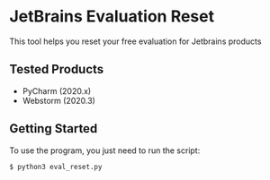 # JetBrains Evaluation Reset
This tool helps you reset your free evaluation for Jetbrains products

## Tested Products
- PyCharm (2020.x)
- Webstorm (2020.3)

## Getting Started
To use the program, you just need to run the script:
``` shell
$ python3 eval_reset.py
```